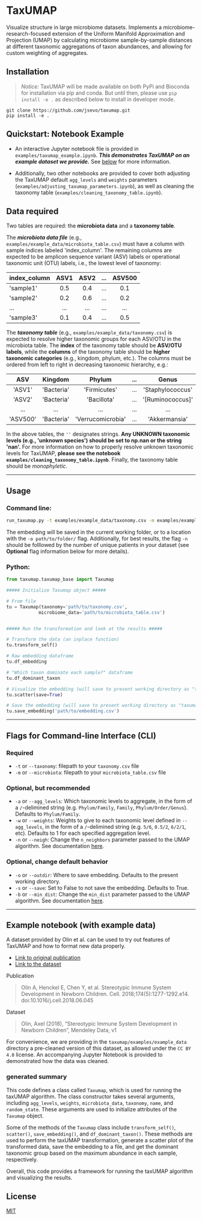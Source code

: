 # TaxUMAP

Visualize structure in large microbiome datasets. Implements a microbiome-research-focused extension of the Uniform Manifold Approximation and Projection (UMAP) by calculating microbiome sample-by-sample distances at different taxonomic aggregations of taxon abundances, and allowing for custom weighting of aggregates.

## Installation

> *Notice:* TaxUMAP will be made available on both PyPi and Bioconda for installation via pip and conda. But until then, please use `pip install -e .` as described below to install in developer mode.


```
git clone https://github.com/jsevo/taxumap.git
pip install -e .
```

## Quickstart: Notebook Example

* An interactive Jupyter notebook file is provided in `examples/taxumap_example.ipynb`. ***This demonstrates TaxUMAP on an example dataset we provide.*** See [below](#example_data) for more information.

* Additionally, two other notebooks are provided to cover both adjusting the TaxUMAP default `agg_levels` and `weights` parameters (`examples/adjusting_taxumap_parameters.ipynb`), as well as cleaning the taxonomy table (`examples/cleaning_taxonomy_table.ipynb`).


## Data required
Two tables are required: the **microbiota data** and a **taxonomy table**.

The ***microbiota data file*** (e.g., `examples/example_data/microbiota_table.csv`) must have a column with sample indices labeled 'index_column'. The remaining columns are expected to be amplicon sequence variant (ASV) labels or operational taxonomic unit (OTU) labels, i.e., the lowest level of taxonomy:

| index_column | ASV1 | ASV2 | ... | ASV500 |
| :--- | :---: | :---: | :---: | :---: |
|'sample1'| 0.5| 0.4| ... | 0.1 |
|'sample2'|0.2| 0.6| ... | 0.2 |
| ... | ... | ... | ... | ... |
|'sample3'|0.1| 0.4| ... | 0.5 |


The ***taxonomy table*** (e.g., `examples/example_data/taxonomy.csv`) is expected to resolve higher taxonomic groups for each ASV/OTU in the microbiota table. The **index** of the taxonomy table should be **ASV/OTU labels**, while the **columns** of the taxonomy table should be **higher taxonomic categories** (e.g., kingdom, phylum, etc.). The columns must be ordered from left to right in decreasing taxonomic hierarchy, e.g.:


| ASV | Kingdom    | Phylum       | ...   | Genus    | Species |
| :---: | :---:       | :---:        | :---: | :---:  |:---:  |
| 'ASV1' | 'Bacteria' | 'Firmicutes' | ...   | 'Staphylococcus' | 'aureus' |
| 'ASV2' | 'Bacteria' | 'Bacillota' | ...   | '[Ruminococcus]' | 'gnavus' |
| ... | ... | ... | ...   | ... | ... |
| 'ASV500' | 'Bacteria' | 'Verrucomicrobia' | ...  | 'Akkermansia' | 'muciniphila' |

In the above tables, the ``''`` designates strings. **Any UNKNOWN taxonomic levels (e.g., 'unknown species') should be set to np.nan or the string 'nan'.** For more information on how to properly resolve unknown taxonomic levels for TaxUMAP, **please see the notebook `examples/cleaning_taxonomy_table.ipynb`**. Finally, the taxonomy table should be *monophyletic*.


---

## Usage

### Command line:

```bash
run_taxumap.py -t examples/example_data/taxonomy.csv -m examples/example_data/microbiota_table.csv
```
The embedding will be saved in the current working folder, or to a location with the `-o path/to/folder/` flag. Additionally, for best results, the flag `-n` should be folllowed by the number of unique patients in your dataset (see **Optional** flag information below for more details).


### Python:
```python
from taxumap.taxumap_base import Taxumap

##### Initialize Taxumap object #####

# From file
tu = Taxumap(taxonomy='path/to/taxonomy.csv',
            microbiome_data='path/to/microbiota_table.csv')


##### Run the transformation and look at the results #####

# Transform the data (an inplace function)
tu.transform_self()

# Raw embedding dataframe
tu.df_embedding

# "Which taxon dominate each sample?" dataframe
tu.df_dominant_taxon

# Visualize the embedding (will save to present working directory as "taxumap_scatterplot.pdf")
tu.scatter(save=True)

# Save the embedding (will save to present working directory as "taxumap_embedding.csv" if no parameter passed)
tu.save_embedding('path/to/embedding.csv')

```

---

## Flags for Command-line Interface (CLI)

### Required

* `-t` or `--taxonomy`: filepath to your `taxonomy.csv` file
* `-m` or `--microbiota`: filepath to your `microbiota_table.csv` file

### Optional, but recommended

* `-a` or `--agg_levels`: Which taxonomic levels to aggregate, in the form of a `/`-delimined string (e.g. `Phylum/Family`, `Family`, `Phylum/Order/Genus`). Defaults to `Phylum/Family`.
* `-w` or `--weights`: Weights to give to each taxonomic level defined in `--agg_levels`, in the form of a `/`-delimined string (e.g. `5/6`, `0.5/2`, `6/2/1`, etc). Defaults to 1 for each specified aggregation level.
* `-n` or `--neigh`: Change the `n_neighbors` parameter passed to the UMAP algorithm. See documentation [here](https://umap-learn.readthedocs.io/en/latest/parameters.html?highlight=n_neighbors#n-neighbors).


### Optional, change default behavior

* `-o` or `--outdir`: Where to save embedding. Defaults to the present working directory.
* `-s` or `--save`: Set to False to not save the embedding. Defaults to True.
* `-b` or `--min_dist`: Change the `min_dist` parameter passed to the UMAP algorithm. See documentation [here](https://umap-learn.readthedocs.io/en/latest/parameters.html?highlight=min_dist#min-dist).


---

## Example notebook (with example data) <a name="example_data"></a>

A dataset provided by Olin et al. can be used to try out  features of TaxUMAP and how to format new data properly.

* [Link to original publication](https://pubmed.ncbi.nlm.nih.gov/30142345/)
* [Link to the dataset](http://dx.doi.org/10.17632/ynhdrcxtcc.1)

Publication
> Olin A, Henckel E, Chen Y, et al. Stereotypic Immune System Development in Newborn Children. Cell. 2018;174(5):1277-1292.e14. doi:10.1016/j.cell.2018.06.045

Dataset
> Olin, Axel (2018), “Stereotypic Immune System Development in Newborn Children”, Mendeley Data, v1

For convenience, we are providing in the `taxumap/examples/example_data` directory a pre-cleaned version of this dataset, as allowed under the `CC BY 4.0` license. An accompanying Jupyter Notebook is provided to demonstrated how the data was cleaned.

### generated summary

This code defines a class called `Taxumap`, which is used for running the taxUMAP algorithm. The class constructor takes several arguments, including `agg_levels`, `weights`, `microbiota_data`, `taxonomy`, `name`, and `random_state`. These arguments are used to initialize attributes of the `Taxumap` object.

Some of the methods of the `Taxumap` class include `transform_self()`, `scatter()`, `save_embedding()`, and `df_dominant_taxon()`. These methods are used to perform the taxUMAP transformation, generate a scatter plot of the transformed data, save the embedding to a file, and get the dominant taxonomic group based on the maximum abundance in each sample, respectively.

Overall, this code provides a framework for running the taxUMAP algorithm and visualizing the results.



## License

[MIT](https://choosealicense.com/licenses/mit/)
